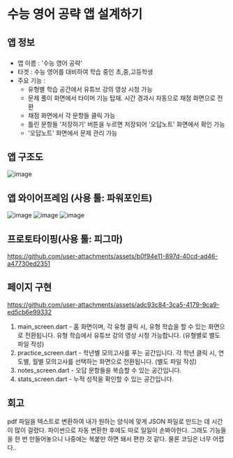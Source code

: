 # 수능 영어 공략 앱 설계하기
## 앱 정보
### 
- 앱 이름 : '수능 영어 공략'  
- 타겟 : 수능 영어를 대비하여 학습 중인 초,중,고등학생
- 주요 기능 :
    - 유형별 학습 공간에서 유튜브 강의 영상 시청 가능
    - 문제 풀이 화면에서 타이머 기능 탑재. 시간 경과시 자동으로 채점 화면으로 전환
    - 채점 화면에서 각 문항들 클릭 가능
    - 틀린 문항들 '저장하기' 버튼을 누르면 저장되어 '오답노트' 화면에서 확인 가능
    - '오답노트' 화면에서 문제 관리 가능

  
## 앱 구조도
![image](https://github.com/user-attachments/assets/25169256-2b42-41e5-bcfc-563db42900ba)
## 앱 와이어프레임 (사용 툴: 파워포인트)
![image](https://github.com/user-attachments/assets/04784989-d787-4409-9bcf-2003aac88846)
![image](https://github.com/user-attachments/assets/1a450790-d632-419e-8b4b-5cfea14a9b5d)
![image](https://github.com/user-attachments/assets/7781113e-c148-4a87-8fc8-7cb4422d28e3)
## 프로토타이핑(사용 툴: 피그마)
https://github.com/user-attachments/assets/b0f94e11-897d-40cd-ad46-a47730ed2351
## 페이지 구현  


https://github.com/user-attachments/assets/adc93c84-3ca5-4179-9ca9-ed5cb6e99332


1. main_screen.dart - 홈 화면이며, 각 유형 클릭 시, 유형 학습을 할 수 있는 화면으로 전환됩니다. 유형 학습에서 유튜브 강의 영상 시청 가능합니다. (유형별로 별도 파일 작성)
2. practice_screen.dart - 학년별 모의고사를 푸는 공간입니다. 각 학년 클릭 시, 연도별, 월별 모의고사를 선택하는 화면으로 전환됩니다. (별도 파일 작성)
3. notes_screen.dart - 오답 문항들을 복습할 수 있는 공간입니다.
4. stats_screen.dart - 누적 성적을 확인할 수 있는 공간입니다.

## 회고
pdf 파일을 텍스트로 변환하여 내가 원하는 양식에 맞게 JSON 파일로 만드는 데 시간이 많이 걸렸다. 파이썬으로 자동 변환한 후에도 따로 일일이 손봐야한다. 
그래도 기능들을 한 번 만들어놓으니 나중에는 복붙만 하면 돼서 편한 것 같다. 물론 코딩은 너무 어렵다..
